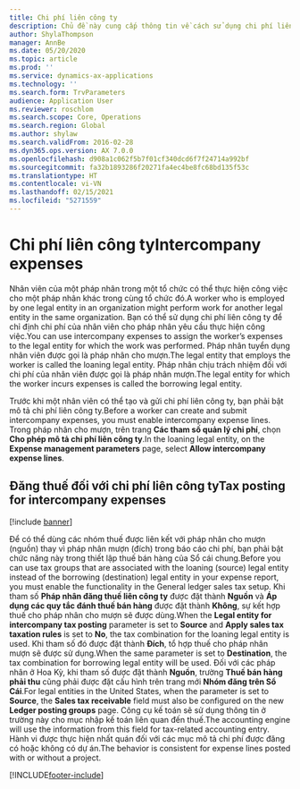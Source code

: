 ```yaml
---
title: Chi phí liên công ty
description: Chủ đề này cung cấp thông tin về cách sử dụng chi phí liên công ty để chỉ định chi phí của nhân viên cho pháp nhân yêu cầu thực hiện công việc.
author: ShylaThompson
manager: AnnBe
ms.date: 05/20/2020
ms.topic: article
ms.prod: ''
ms.service: dynamics-ax-applications
ms.technology: ''
ms.search.form: TrvParameters
audience: Application User
ms.reviewer: roschlom
ms.search.scope: Core, Operations
ms.search.region: Global
ms.author: shylaw
ms.search.validFrom: 2016-02-28
ms.dyn365.ops.version: AX 7.0.0
ms.openlocfilehash: d908a1c062f5b7f01cf340dcd6f7f24714a992bf
ms.sourcegitcommit: fa32b1893286f20271fa4ec4be8fc68bd135f53c
ms.translationtype: HT
ms.contentlocale: vi-VN
ms.lasthandoff: 02/15/2021
ms.locfileid: "5271559"
---
```

# <a name="intercompany-expenses"></a><span data-ttu-id="9cfdf-103">Chi phí liên công ty</span><span class="sxs-lookup"><span data-stu-id="9cfdf-103">Intercompany expenses</span></span>

<span data-ttu-id="9cfdf-104">Nhân viên của một pháp nhân trong một tổ chức có thể thực hiện công việc cho một pháp nhân khác trong cùng tổ chức đó.</span><span class="sxs-lookup"><span data-stu-id="9cfdf-104">A worker who is employed by one legal entity in an organization might perform work for another legal entity in the same organization.</span></span> <span data-ttu-id="9cfdf-105">Bạn có thể sử dụng chi phí liên công ty để chỉ định chi phí của nhân viên cho pháp nhân yêu cầu thực hiện công việc.</span><span class="sxs-lookup"><span data-stu-id="9cfdf-105">You can use intercompany expenses to assign the worker’s expenses to the legal entity for which the  work was performed.</span></span> <span data-ttu-id="9cfdf-106">Pháp nhân tuyển dụng nhân viên được gọi là pháp nhân cho mượn.</span><span class="sxs-lookup"><span data-stu-id="9cfdf-106">The legal entity that employs the worker is called the loaning legal entity.</span></span> <span data-ttu-id="9cfdf-107">Pháp nhân chịu trách nhiệm đối với chi phí của nhân viên được gọi là pháp nhân mượn.</span><span class="sxs-lookup"><span data-stu-id="9cfdf-107">The legal entity for which the worker incurs expenses is called the borrowing legal entity.</span></span> 

<span data-ttu-id="9cfdf-108">Trước khi một nhân viên có thể tạo và gửi chi phí liên công ty, bạn phải bật mô tả chi phí liên công ty.</span><span class="sxs-lookup"><span data-stu-id="9cfdf-108">Before a worker can create and submit intercompany expenses, you must enable intercompany expense lines.</span></span> <span data-ttu-id="9cfdf-109">Trong pháp nhân cho mượn, trên trang **Các tham số quản lý chi phí**, chọn **Cho phép mô tả chi phí liên công ty**.</span><span class="sxs-lookup"><span data-stu-id="9cfdf-109">In the loaning legal entity, on the **Expense management parameters** page, select **Allow intercompany expense lines**.</span></span> 

## <a name="tax-posting-for-intercompany-expenses"></a><span data-ttu-id="9cfdf-110">Đăng thuế đối với chi phí liên công ty</span><span class="sxs-lookup"><span data-stu-id="9cfdf-110">Tax posting for intercompany expenses</span></span>

[!include [banner](../includes/banner.md)]

<span data-ttu-id="9cfdf-111">Để có thể dùng các nhóm thuế được liên kết với pháp nhân cho mượn (nguồn) thay vì pháp nhân mượn (đích) trong báo cáo chi phí, bạn phải bật chức năng này trong thiết lập thuế bán hàng của Sổ cái chung.</span><span class="sxs-lookup"><span data-stu-id="9cfdf-111">Before you can use tax groups that are associated with the loaning (source) legal entity instead of the borrowing (destination) legal entity in your expense report, you must enable the functionality in the General ledger sales tax setup.</span></span> <span data-ttu-id="9cfdf-112">Khi tham số **Pháp nhân đăng thuế liên công ty** được đặt thành **Nguồn** và **Áp dụng các quy tắc đánh thuế bán hàng** được đặt thành **Không**, sự kết hợp thuế cho pháp nhân cho mượn sẽ được dùng.</span><span class="sxs-lookup"><span data-stu-id="9cfdf-112">When the **Legal entity for intercompany tax posting** parameter is set to **Source** and **Apply sales tax taxation rules** is set to **No**, the tax combination for the loaning legal entity is used.</span></span> <span data-ttu-id="9cfdf-113">Khi tham số đó được đặt thành **Đích**, tổ hợp thuế cho pháp nhân mượn sẽ được sử dụng.</span><span class="sxs-lookup"><span data-stu-id="9cfdf-113">When the same parameter is set to **Destination**, the tax combination for borrowing legal entity will be used.</span></span> <span data-ttu-id="9cfdf-114">Đối với các pháp nhân ở Hoa Kỳ, khi tham số được đặt thành **Nguồn**, trường **Thuế bán hàng phải thu** cũng phải được đặt cấu hình trên trang mới **Nhóm đăng trên Sổ Cái**.</span><span class="sxs-lookup"><span data-stu-id="9cfdf-114">For legal entities in the United States, when the parameter is set to **Source**, the **Sales tax receivable** field must also be configured on the new **Ledger posting groups** page.</span></span> <span data-ttu-id="9cfdf-115">Công cụ kế toán sẽ sử dụng thông tin ở trường này cho mục nhập kế toán liên quan đến thuế.</span><span class="sxs-lookup"><span data-stu-id="9cfdf-115">The accounting engine will use the information from this field for tax-related accounting entry.</span></span>   
<span data-ttu-id="9cfdf-116">Hành vi được thực hiện nhất quán đối với các mục mô tả chi phí được đăng có hoặc không có dự án.</span><span class="sxs-lookup"><span data-stu-id="9cfdf-116">The behavior is consistent for expense lines posted with or without a project.</span></span>  


[!INCLUDE[footer-include](../includes/footer-banner.md)]